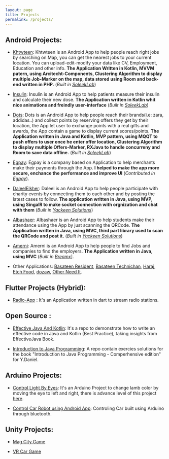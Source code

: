 ```yaml
---
layout: page
title: Projects
permalink: /projects/
---
```


## Android Projects:
 - [Khtwteen](https://play.google.com/store/apps/details?id=com.soleeklab.khtwteen): Khtwteen is an Android App to help people reach right jobs by searching on Map, you can get the nearest jobs to your current location. You can upload-edit-modify your data like CV, Employment, Education and other info.
 **The Application Written in Kotlin, MVVM patern, using Arcitecht-Components, Clustering Algorithm to display multiple Job-Marker on the map, data stored using Room and back-end written in PHP.** (*Built in [SoleekLab](https://www.soleeklab.com/)*)
 
 - [Insulin](https://play.google.com/store/apps/details?id=com.soleeklab.insulin): Insulin is an Android App to help patients measure their insulin and calculate their new dose.
 **The Application written in Kotlin whit nice animations and freindly user-interface** (*Built in [SoleekLab](https://www.soleeklab.com/)*)
 
 - [Dots](): Dots is an Android App to help people reach their brands(i.e: zara, addidas..) and collect points by reserving offers they get by their location, the App let user to exchange points with a real gifts and awards, the App contain a game to display current scores/points.
 **The Application written in Java and Kotlin, MVP pattern, using MQQT to push offers to user once he enter offer location, Clustering Algorithm to display multiple Offers-Marker, RXJava to handle concurreny and Room to save data offline.** (*Built in [SoleekLab](https://www.soleeklab.com/)*)
 
 - [Egpay](https://play.google.com/store/apps/details?id=com.egpay.merchant): Egpay is a company based on Application to help merchants make their payments through the App.
 **I helped to make the app more secure, enchance the performance and improve UI** (*Contributed in [Egpay](https://www.egpay.com/)*).
 
 - [DaleelElkher](https://play.google.com/store/apps/details?id=yackeen.com.daleel): Daleel is an Android App to help people participate with charity events by connecting them to each other and by posting the latest cases to follow.
 **The application written in Java, using MVP, using SingalR to make socket connection with orgnization and chat with them** (*Built in [Yackeen Solutions](http://www.yackeensolutions.com/)*)
 
 - [Albashaer](https://play.google.com/store/apps/details?id=s.yckeen.albashayer): Albashaer is an Android App to help students make their attendance using the App by just scanning the QRCode.
 **The Application written in Java, using MVC, third part library used to scan the QRCode and post it.** (*Built in [Yackeen Solutions](http://www.yackeensolutions.com/)*)
 
 - [Amerni](https://play.google.com/store/apps/details?id=example.breamex.morny): Amerni is an Android App to help people to find Jobs and companies to find the employers.
 **The Application written in Java, using MVC** (*Built in [Breamx](https://breamx.com/)*].
 
 - Other Applications: [Basateen Resident](https://play.google.com/store/apps/details?id=com.soleeklab.basateen), [Basateen Technichan](https://play.google.com/store/apps/details?id=com.soleklab.basateentechnician), [Haraj](https://play.google.com/store/apps/details?id=com.elryad.harajashtre), [Etch Food](https://play.google.com/store/apps/details?id=breamex.h_food), [dozaw](https://play.google.com/store/apps/details?id=breamex.dozaw), [Other Need It](https://play.google.com/store/apps/details?id=breamex.othersneeds).
 
 
## Flutter Projects (Hybrid):
   - [Radio-App](https://github.com/ahlsunnah/radio-flutter) : It's an Application written in dart to stream radio stations.
   
## Open Source :
   - [Effective Java And Kotlin](https://github.com/ibrahimAlii/EffectiveJavaAndKotlin): It's a repo to demonstrate how to write an effective code in Java and Kotlin (Best Practice), taking insights from EffectiveJava Book.
   
   - [Introduction to Java Programming](https://github.com/ibrahimAlii/Introduction-To-Java-Programming): A repo contain exercies solutions for the book "Introduction to Java Programming - Comperhensive edition" for Y.Daniel.
   
 
## Arduino Projects:
 - [Control Light By Eyes](https://github.com/ibrahimAlii/ControllLightByEyes): It's an Arduino Project to change lamb color by moving the eye to left and right, there is advance level of this project [here](https://psychology.stackexchange.com/questions/18593/can-i-read-what-the-person-thinking-through-electrodes-or-something-similar).
 
 - [Control Car Robot using Android App](https://www.youtube.com/watch?v=ip7NTy0HiWk): Controling Car built using Arduino through bluetooth.
 
## Unity Projects: 
 - [Mag City Game](https://github.com/ibrahimAlii/MageCityUnity)
 
 - [VR Car Game](https://github.com/ibrahimAlii/CarCity)
 
 
 
